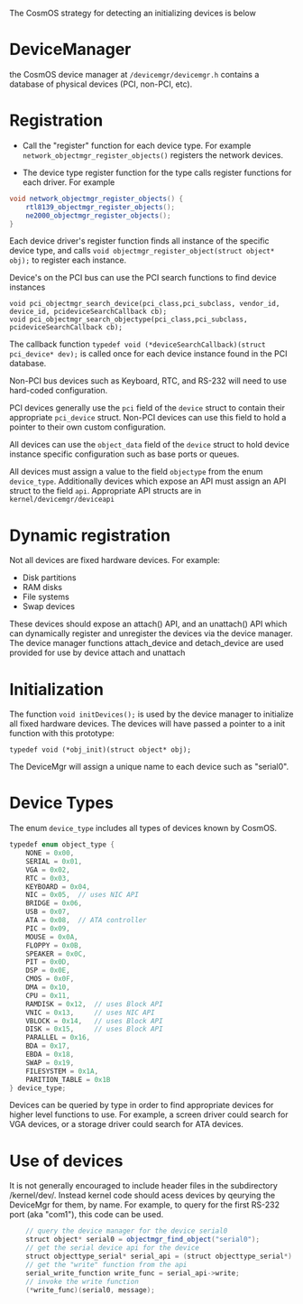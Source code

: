 
The CosmOS strategy for detecting an initializing devices is below

# DeviceManager

the CosmOS device manager at `/devicemgr/devicemgr.h` contains a database of physical devices (PCI, non-PCI, etc).

# Registration

* Call the "register" function for each device type. For example `network_objectmgr_register_objects()` registers the network devices.

* The device type register function for the type calls register functions for each driver. For example

```java
void network_objectmgr_register_objects() {
    rtl8139_objectmgr_register_objects();
    ne2000_objectmgr_register_objects();
}
```

Each device driver's register function finds all instance of the specific device type, and calls `void objectmgr_register_object(struct object* obj);` to register each instance.

Device's on the PCI bus can use the PCI search functions to find device instances

```
void pci_objectmgr_search_device(pci_class,pci_subclass, vendor_id, device_id, pcideviceSearchCallback cb);
void pci_objectmgr_search_objectype(pci_class,pci_subclass, pcideviceSearchCallback cb);
```

The callback function `typedef void (*deviceSearchCallback)(struct pci_device* dev);` is called once for each device instance found in the PCI database.

Non-PCI bus devices such as Keyboard, RTC, and RS-232 will need to use hard-coded configuration.

PCI devices generally use the `pci` field of the `device` struct to contain their appropriate `pci_device` struct.  Non-PCI devices can use this field to hold a pointer to their own custom configuration.

All devices can use the `object_data` field of the `device` struct to hold device instance specific configuration such as base ports or queues.

All devices must assign a value to the field `objectype` from the enum `device_type`.  Additionally devices which expose an API must assign an API struct to the field `api`.   Appropriate API structs are in `kernel/devicemgr/deviceapi`


# Dynamic registration

Not all devices are fixed hardware devices.  For example:

* Disk partitions
* RAM disks
* File systems
* Swap devices

These devices should expose an attach() API, and an unattach() API which can dynamically register and unregister the devices via the device manager.  The device manager functions attach_device and detach_device are used provided for use by device attach and unattach

# Initialization

The function `void initDevices();` is used by the device manager to initialize all fixed hardware devices. The devices will have passed a pointer to a init function with this prototype:

`typedef void (*obj_init)(struct object* obj);`

The DeviceMgr will assign a unique name to each device such as "serial0".

# Device Types

The enum `device_type` includes all types of devices known by CosmOS.  

```java
typedef enum object_type {
    NONE = 0x00,
    SERIAL = 0x01,
    VGA = 0x02,
    RTC = 0x03,
    KEYBOARD = 0x04,
    NIC = 0x05,  // uses NIC API
    BRIDGE = 0x06,
    USB = 0x07,
    ATA = 0x08,  // ATA controller
    PIC = 0x09,
    MOUSE = 0x0A,
    FLOPPY = 0x0B,
    SPEAKER = 0x0C,
    PIT = 0x0D,
    DSP = 0x0E,
    CMOS = 0x0F,
    DMA = 0x10,
    CPU = 0x11,
    RAMDISK = 0x12,  // uses Block API
    VNIC = 0x13,     // uses NIC API
    VBLOCK = 0x14,   // uses Block API
    DISK = 0x15,     // uses Block API
    PARALLEL = 0x16,
    BDA = 0x17,
    EBDA = 0x18,
    SWAP = 0x19,
    FILESYSTEM = 0x1A,
    PARITION_TABLE = 0x1B
} device_type;
```
Devices can be queried by type in order to find appropriate devices for higher level functions to use.  For example, a screen driver could search for VGA devices, or a storage driver could search for ATA devices. 

# Use of devices

It is not generally encouraged to include header files in the subdirectory /kernel/dev/.  Instead kernel code should acess devices by qeurying the DeviceMgr for them, by name.   For example, to query for the first RS-232 port (aka "com1"), this code can be used.

```java
	// query the device manager for the device serial0
	struct object* serial0 = objectmgr_find_object("serial0");
	// get the serial device api for the device
	struct objecttype_serial* serial_api = (struct objecttype_serial*) serial0->api;
	// get the "write" function from the api
	serial_write_function write_func = serial_api->write;
	// invoke the write function
	(*write_func)(serial0, message);	
```


